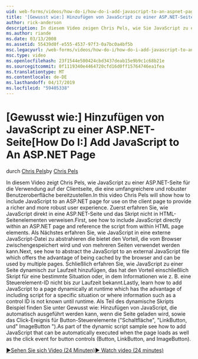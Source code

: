 ```yaml
---
uid: web-forms/videos/how-do-i/how-do-i-add-javascript-to-an-aspnet-page
title: '[Gewusst wie:] Hinzufügen von JavaScript zu einer ASP.NET-Seite | Microsoft-Dokumentation'
author: rick-anderson
description: In diesem Video zeigen Chris Pels, wie Sie JavaScript zu einer ASP.NET-Seite für die Verwendung auf der Clientseite, die eine umfangreichere und robuster benutzererfahrung enthalten...
ms.author: riande
ms.date: 03/13/2008
ms.assetid: 55439d0f-e555-4537-97f3-0a7bc0a4bf5b
msc.legacyurl: /web-forms/videos/how-do-i/how-do-i-add-javascript-to-an-aspnet-page
msc.type: video
ms.openlocfilehash: 23f1544e500424cbd3437deab15e9b9c1c68b21e
ms.sourcegitcommit: 0f1119340e4464720cfd16d0ff15764746ea1fea
ms.translationtype: MT
ms.contentlocale: de-DE
ms.lasthandoff: 04/17/2019
ms.locfileid: "59405338"
---
```

# <a name="how-do-i-add-javascript-to-an-aspnet-page"></a><span data-ttu-id="341dc-103">[Gewusst wie:] Hinzufügen von JavaScript zu einer ASP.NET-Seite</span><span class="sxs-lookup"><span data-stu-id="341dc-103">[How Do I:] Add JavaScript to An ASP.NET Page</span></span>

<span data-ttu-id="341dc-104">durch [Chris Pels](https://twitter.com/chrispels)</span><span class="sxs-lookup"><span data-stu-id="341dc-104">by [Chris Pels](https://twitter.com/chrispels)</span></span>

<span data-ttu-id="341dc-105">In diesem Video zeigt Chris Pels, wie JavaScript zu einer ASP.NET-Seite für die Verwendung auf der Clientseite, die eine umfangreichere und robuster Benutzeroberfläche bereitzustellen.</span><span class="sxs-lookup"><span data-stu-id="341dc-105">In this video Chris Pels will show how to include JavaScript to an ASP.NET page for use on the client page to provide a richer and more robust user experience.</span></span> <span data-ttu-id="341dc-106">Zuerst erfahren Sie, wie JavaScript direkt in eine ASP.NET-Seite und das Skript nicht in HTML-Seitenelementen verweisen.</span><span class="sxs-lookup"><span data-stu-id="341dc-106">First, see how to include JavaScript directly within an ASP.NET page and reference the script from within HTML page elements.</span></span> <span data-ttu-id="341dc-107">Als Nächstes erfahren Sie, wie JavaScript in eine externe JavaScript-Datei zu abstrahieren die bietet den Vorteil, die vom Browser zwischengespeichert wird und von mehreren Seiten verwendet werden kann.</span><span class="sxs-lookup"><span data-stu-id="341dc-107">Next, see how to abstract the JavaScript to an external JavaScript file which offers the advantage of being cached by the browser and can be used by multiple pages.</span></span> <span data-ttu-id="341dc-108">Schließlich erfahren Sie, wie JavaScript zu einer Seite dynamisch zur Laufzeit hinzufügen, das hat den Vorteil einschließlich Skript für eine bestimmte Situation oder, in dem Informationen wie z. B. eine Steuerelement-ID nicht bis zur Laufzeit bekannt.</span><span class="sxs-lookup"><span data-stu-id="341dc-108">Lastly, learn how to add JavaScript to a page dynamically at runtime which has the advantage of including script for a specific situation or where information such as a control ID is not known until runtime.</span></span> <span data-ttu-id="341dc-109">Als Teil des dynamische Skripts Beispiel finden Sie unter Gewusst wie: Hinzufügen von JavaScript, die automatisch ausgeführt werden kann, wenn die Seite geladen wird, sowie das Click-Ereignis für Button-Steuerelemente ("Schaltfläche", "LinkButton, und" ImageButton ").</span><span class="sxs-lookup"><span data-stu-id="341dc-109">As part of the dynamic script sample see how to add JavaScript that can be automatically executed when the page loads as well as the click event for button controls (Button, LinkButton, and ImageButton).</span></span>

[<span data-ttu-id="341dc-110">&#9654;Sehen Sie sich Video (24 Minuten)</span><span class="sxs-lookup"><span data-stu-id="341dc-110">&#9654; Watch video (24 minutes)</span></span>](https://channel9.msdn.com/Blogs/ASP-NET-Site-Videos/how-do-i-add-javascript-to-an-aspnet-page)
